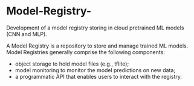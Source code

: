 # Model-Registry-

Development of a model registry storing in cloud pretrained ML models (CNN and MLP).

A Model Registry is a repository to store and manage trained ML models.  
Model Registries generally comprise the following components: 
  - object storage to hold model files (e.g., tflite);
  - model monitoring to monitor the model predictions on new data;
  - a programmatic API that enables users to interact with the registry. 


